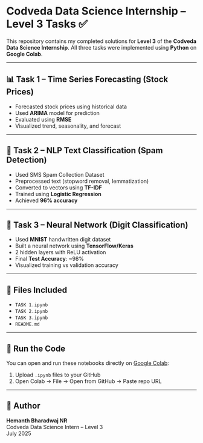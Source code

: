 # Codveda Data Science Internship – Level 3 Tasks ✅

This repository contains my completed solutions for **Level 3** of the **Codveda Data Science Internship**. All three tasks were implemented using **Python** on **Google Colab**.

---

## 📊 Task 1 – Time Series Forecasting (Stock Prices)

- Forecasted stock prices using historical data
- Used **ARIMA** model for prediction
- Evaluated using **RMSE**
- Visualized trend, seasonality, and forecast

---

## 🧠 Task 2 – NLP Text Classification (Spam Detection)

- Used SMS Spam Collection Dataset
- Preprocessed text (stopword removal, lemmatization)
- Converted to vectors using **TF-IDF**
- Trained using **Logistic Regression**
- Achieved **96% accuracy**

---

## 🤖 Task 3 – Neural Network (Digit Classification)

- Used **MNIST** handwritten digit dataset
- Built a neural network using **TensorFlow/Keras**
- 2 hidden layers with ReLU activation
- Final **Test Accuracy**: ~98%
- Visualized training vs validation accuracy

---

## 📁 Files Included

- `TASK 1.ipynb`
- `TASK 2.ipynb`
- `TASK 3.ipynb`
- `README.md`

---

## 🔗 Run the Code

You can open and run these notebooks directly on [Google Colab](https://colab.research.google.com):

1. Upload `.ipynb` files to your GitHub
2. Open Colab → File → Open from GitHub → Paste repo URL

---

## 🙌 Author

**Hemanth Bharadwaj NR**  
Codveda Data Science Intern – Level 3  
July 2025  

